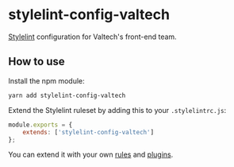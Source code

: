 # stylelint-config-valtech

[Stylelint](https://stylelint.io/) configuration for Valtech's front-end team.

## How to use

Install the npm module:

```
yarn add stylelint-config-valtech
```

Extend the Stylelint ruleset by adding this to your `.stylelintrc.js`:

```javascript
module.exports = {
    extends: ['stylelint-config-valtech']
};
```

You can extend it with your own [rules](https://stylelint.io/user-guide/rules/) and [plugins](https://stylelint.io/user-guide/plugins/).
